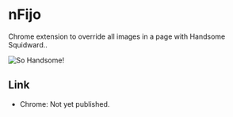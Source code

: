 # nFijo
Chrome extension to override all images in a page with Handsome Squidward..

![So Handsome!](https://i.pinimg.com/originals/a1/db/4e/a1db4ec2ac945e7fb743b210e1c69796.gif)


## Link
* Chrome: Not yet published.
